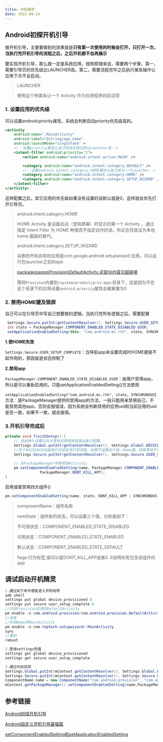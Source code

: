 ```yaml
---
title: 开机精灵
date: 2022-08-14
---
```


## Android初探开机引导

做开机引导，主要要做到的效果就是**只有第一次使用的时候会打开，只打开一次，当执行完开机引导的流程之后，之后开机都不会再展示**

要实现开机引导，那么就一定是系统应用，按照原理来说，需要两个步骤，第一，需要引导页的优先级比LAUNCHER高。第二，需要流程完毕之后执行某些操作让应用下次不会启动。

> LAUNCHER
>
> 使用这个种类来让一个 Activity 作为应用程序的启动项

### 1. 设置应用的优先级

可以设置android:priority属性，系统会判断启动priority优先级高的。

```xml
<activity
    android:name=".MainActivity"
    android:label="@string/app_name"
    android:launchMode="singleTask" >
    <!--设置priority属性让自己的优先级比默认Launcher高-->
    <intent-filter android:priority="2">
        <action android:name="android.intent.action.MAIN" />

        <category android:name="android.intent.category.DEFAULT" />
        <!--设置android.intent.category.HOME属性让自己成为一个Launcher-->
        <category android:name="android.intent.category.HOME" />
        <category android:name="android.intent.category.SETUP_WIZARD" />
    </intent-filter>
</activity>
```

这样配置之后，其它应用的优先级如果没有设置的话默认就是0，这样就会优先打开引导页。

> android.intent.category.HOME
>
> HOME Activity 是设备启动（登陆屏幕）时显示的第一个 Activity 。通过指定 Intent Filter 为 HOME 种类而不指定动作的话，你正在将其设为本地 home 画面的替代。

> android.intent.category.SETUP_WIZARD
>
> 谷歌的开机向导的应用是com.google.android.setupwizard`应用，可以运行在launcher之前的apk
>
> [packages\apps\Provision\DefaultActivity,这部分内容见超链接](https://www.jianshu.com/p/f31ad1b86f42)
>
> 需将`Provision`内置到`/system/product/priv-app/`目录下，这是因为不在这个目录下的应用设置`android:priority`属性会被重置为0

### 2. 禁用HOME键及锁屏

自己可以在引导页中写自己想要做的逻辑。当执行完所有逻辑之后，需要配置

```java
 Settings.Secure.putInt(getContentResolver(), Settings.Secure.USER_SETUP_COMPLETE, 0);
 int state = PackageManager.COMPONENT_ENABLED_STATE_DISABLED_USER;
 setApplicationEnabledSetting(this, "com.android.mc.rtk", state, SYNCHRONOUS);
```

**1.使HOME失效**

`Settings.Secure.USER_SETUP_COMPLETE`：当导航app未设置完成时HOME键是不起作用的，原因就是状态控制了

**2.禁用app**

`PackageManager.COMPONENT_ENABLED_STATE_DISABLED_USER`：由用户禁用app，所以是可以重新启用的，只能setApplicationEnabledSetting()方法使用

`setApplicationEnabledSetting("com.android.mc.rtk", state, SYNCHRONOUS`)方法：是PackageManager提供的禁用app的方法，一般只能用来禁用自己，不能禁用其他app，否则会报错误，因为系统会判断禁用的应用uid和当前应用的uid是否一致，如果不一致，就会报错。

### 3.开机引导完成后

```java
private void finishSetup() {
    // 添加持久设置以允许其他应用程序知道设备已配置。
    Settings.Global.putInt(getContentResolver(), Settings.Global.DEVICE_PROVISIONED, 1);
    //这个标记位标识当前用户已经走完引导流程，如果不设置这个值，Home键、锁屏等将不可用
    Settings.Secure.putInt(getContentResolver(), Settings.Secure.USER_SETUP_COMPLETE, 1);
    
    // 从PackageManager中禁用该Activity。
    pm.setComponentEnabledSetting(name, PackageManager.COMPONENT_ENABLED_STATE_DISABLED,
                PackageManager.DONT_KILL_APP);
}
```

启用或者禁用四大组件()

```java
pm.setComponentEnabledSetting(name, state, DONT_KILL_APP | SYNCHRONOUS);
```

>  componentName：组件名称 
>
>  newState：组件新的状态，可以设置三个值，分别是如下： 
>
>  不可用状态：COMPONENT_ENABLED_STATE_DISABLED 
>
>  可用状态：COMPONENT_ENABLED_STATE_ENABLED 
>
>  默认状态：COMPONENT_ENABLED_STATE_DEFAULT 
>
>  flags:行为标签,值可以是DONT_KILL_APP或者0. 0说明杀死包含该组件的app 

## 调试启动开机精灵

```java
1.通过如下命令使能进入开机向导
adb shell
settings put global device_provisioned 0
settings put secure user_setup_complete 0
//开启Provision应用的DefaultActivity
pm enable -n com.android.provision/com.android.provision.DefaultActivity
//或者
//开启Demo的MainActivity
pm enable -n com.toptech.setupwizard/.MainActivity
sync
//重启
reboot

2.查询settings的值
settings get global device_provisioned
settings get secure user_setup_complete

3.通过代码实现
Settings.Global.putInt(mContext.getContentResolver(), Settings.Global.DEVICE_PROVISIONED, 0);
Settings.Secure.putInt(mContext.getContentResolver(), Settings.Secure.USER_SETUP_COMPLETE, 0);
ComponentName name = new ComponentName("com.android.provision", "com.android.provision.DefaultActivity");
mContext.getPackageManager().setComponentEnabledSetting(name,PackageManager.COMPONENT_ENABLED_STATE_ENABLED, PackageManager.DONT_KILL_APP);
```

## 参考链接

[Android初探开机引导](https://www.jianshu.com/p/6f8e62911d3c)

[Android自定义开机引导最强篇](https://www.jianshu.com/p/f31ad1b86f42)

[setComponentEnabledSetting和setApplicationEnabledSetting](https://blog.csdn.net/StudyOfAndroid/article/details/109678471)
